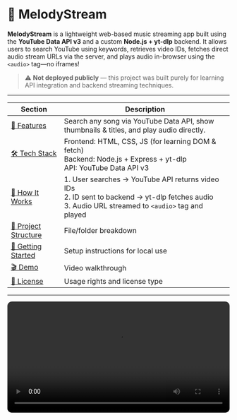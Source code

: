 # 🎵 MelodyStream

**MelodyStream** is a lightweight web-based music streaming app built using the **YouTube Data API v3** and a custom **Node.js + yt-dlp** backend. It allows users to search YouTube using keywords, retrieves video IDs, fetches direct audio stream URLs via the server, and plays audio in-browser using the `<audio>` tag—no iframes!

> ⚠️ **Not deployed publicly** — this project was built purely for learning API integration and backend streaming techniques.

---
| Section                                        | Description                                                                                  |
| --------------------------------------------- | -------------------------------------------------------------------------------------------- |
| [🎯 Features](#features)                      | Search any song via YouTube Data API, show thumbnails & titles, and play audio directly.     |
| [🛠️ Tech Stack](#tech-stack)                 | Frontend: HTML, CSS, JS (for learning DOM & fetch)<br>Backend: Node.js + Express + yt-dlp<br>API: YouTube Data API v3 |
| [🧭 How It Works](#how-it-works)              | 1. User searches → YouTube API returns video IDs<br>2. ID sent to backend → yt-dlp fetches audio<br>3. Audio URL streamed to `<audio>` tag and played |
| [📁 Project Structure](#project-structure)    | File/folder breakdown                                                                        |
| [🚀 Getting Started](#getting-started)        | Setup instructions for local use                                                             |
| [🎬 Demo](#demo)                              | Video walkthrough                                                                            |
| [📄 License](#license)                        | Usage rights and license type                                                                |

---
<video src="./Streamify.mp4" controls width="100%" style="border-radius: 10px;">
  Your browser does not support the video tag.
</video>







